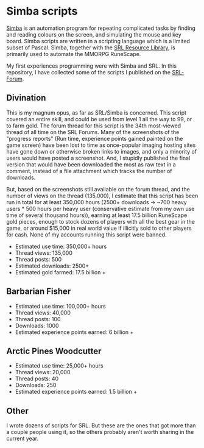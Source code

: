 # Simba scripts
[Simba](http://wizzup.org/simba/) is an automation program for repeating complicated tasks by finding and reading colours on the screen, and simulating the mouse and key board. Simba scripts are written in a scripting language which is a limited subset of Pascal. Simba, together with the [SRL Resource Library](https://github.com/SRL/SRL), is primarily used to automate the MMORPG RuneScape.

My first experiences programming were with Simba and SRL. In this repository, I have collected some of the scripts I published on the [SRL-Forum](http://villavu.com).


## Divination
This is my magnum opus, as far as SRL/Simba is concerned. This script covered an entire skill, and could be used from level 1 all the way to 99, or to farm gold. The forum thread for this script is the 34th most-viewed thread of all time on the SRL Forums. Many of the screenshots of the "progress reports" (Run time, experience points gained painted on the game screen) have been lost to time as once-popular imaging hosting sites have gone down or otherwise broken links to images, and only a minority of users would have posted a screenshot. And, I stupidly published the final version that would have been downloaded the most as raw text in a comment, instead of a file attachment which tracks the number of downloads. 

But, based on the screenshots still available on the forum thread, and the number of views on the thread (135,000), I estimate that this script has been run in total for at least 350,000 hours (2500+ downloads &rarr; ~700 heavy users * 500 hours per heavy user (conservative estimate from my own use time of several thousand hours)), earning at least 17.5 billion RuneScape gold pieces, enough to stock dozens of players with all the best gear in the game, or around $15,000 in real world value if illicitly sold to other players for cash. None of my accounts running this script were banned.
- Estimated use time: 350,000+ hours
- Thread views: 135,000
- Thread posts: 500
- Estimated downloads: 2500+
- Estimated gold farmed: 17.5 billion +

## Barbarian Fisher
- Estimated use time: 100,000+ hours
- Thread views: 40,000
- Thread posts: 100
- Downloads: 1000
- Estimated experience points earned: 6 billion +


## Arctic Pines Woodcutter
- Estimated use time: 25,000+ hours
- Thread views: 20,000
- Thread posts: 40
- Downloads: 250
- Estimated experience points earned: 1.5 billion +

## Other
I wrote dozens of scripts for SRL. But these are the ones that got more than a couple people using it, so the others probably aren't worth sharing in the current year.
